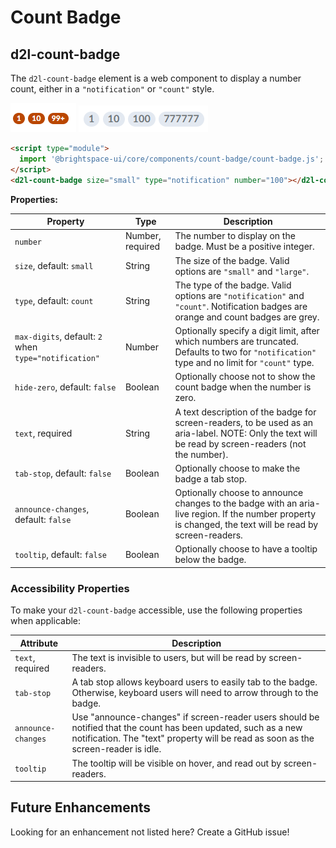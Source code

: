 # Count Badge

## d2l-count-badge

The `d2l-count-badge` element is a web component to display a number count, either in a `"notification"` or `"count"` style.


![Notification Badge](./screenshots/count-badge-notification-small.png?raw=true)
![Count Badge](./screenshots/count-badge-count-large.png?raw=true)

```html
<script type="module">
  import '@brightspace-ui/core/components/count-badge/count-badge.js';
</script>
<d2l-count-badge size="small" type="notification" number="100"></d2l-count-badge>
```

**Properties:**

| Property | Type | Description |
|--|--|--|
| `number` | Number, required | The number to display on the badge.  Must be a positive integer. |
| `size`, default: `small` | String | The size of the badge. Valid options are `"small"` and `"large"`. |
| `type`, default: `count` | String | The type of the badge. Valid options are `"notification"` and `"count"`. Notification badges are orange and count badges are grey. |
| `max-digits`, default: `2` when `type="notification"` | Number | Optionally specify a digit limit, after which numbers are truncated. Defaults to two for `"notification"` type and no limit for `"count"` type.
| `hide-zero`, default: `false` | Boolean | Optionally choose not to show the count badge when the number is zero. |
| `text`, required | String | A text description of the badge for screen-readers, to be used as an aria-label. NOTE: Only the text will be read by screen-readers (not the number). |
| `tab-stop`, default: `false` | Boolean | Optionally choose to make the badge a tab stop. |
| `announce-changes`, default: `false` | Boolean | Optionally choose to announce changes to the badge with an aria-live region. If the number property is changed, the text will be read by screen-readers. |
| `tooltip`, default: `false` | Boolean | Optionally choose to have a tooltip below the badge. |

### Accessibility Properties

To make your `d2l-count-badge` accessible, use the following properties when applicable:

| Attribute | Description |
|--|--|
| `text`, required | The text is invisible to users, but will be read by screen-readers. |
| `tab-stop` | A tab stop allows keyboard users to easily tab to the badge. Otherwise, keyboard users will need to arrow through to the badge. |
| `announce-changes` | Use "announce-changes" if screen-reader users should be notified that the count has been updated, such as a new notification. The "text" property will be read as soon as the screen-reader is idle. |
| `tooltip` | The tooltip will be visible on hover, and read out by screen-readers. |

## Future Enhancements

Looking for an enhancement not listed here? Create a GitHub issue!
